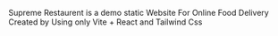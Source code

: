 Supreme Restaurent is a demo static Website For Online Food Delivery 
Created by Using only Vite + React and Tailwind Css

